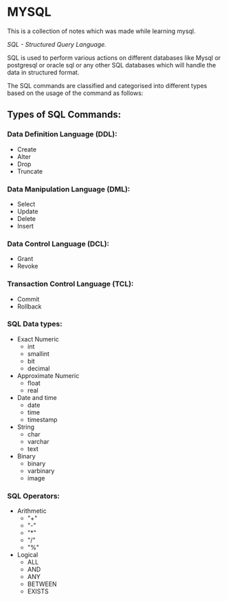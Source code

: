 # MYSQL
This is a collection of notes which was made while learning mysql.

*SQL - Structured Query Language.*

SQL is used to perform various actions on different databases like Mysql or postgresql or oracle sql or any other SQL databases which will handle the data in structured format.

The SQL commands are classified and categorised into different types based on the usage of the command as follows:

## Types of SQL Commands:
### Data Definition Language (DDL):
 - Create
 - Alter
 - Drop
 - Truncate

### Data Manipulation Language (DML):
 - Select
 - Update
 - Delete
 - Insert

### Data Control Language (DCL):
 - Grant
 - Revoke

### Transaction Control Language (TCL):
 - Commit
 - Rollback 

### SQL Data types:
- Exact Numeric
    - int
    - smallint
    - bit
    - decimal
- Approximate Numeric
    - float
    - real
- Date and time
    - date
    - time
    - timestamp
- String
    - char
    - varchar
    - text
- Binary 
    - binary
    - varbinary
    - image

### SQL Operators:
- Arithmetic
    - "+"
    - "-"
    - "*"
    - "/"
    - "%"
- Logical
    - ALL
    - AND
    - ANY
    - BETWEEN
    - EXISTS